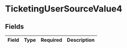 # TicketingUserSourceValue4


## Fields

| Field       | Type        | Required    | Description |
| ----------- | ----------- | ----------- | ----------- |